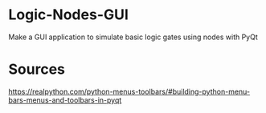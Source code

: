 # Logic-Nodes-GUI
 Make a GUI application to simulate basic logic gates using nodes with PyQt

# Sources
https://realpython.com/python-menus-toolbars/#building-python-menu-bars-menus-and-toolbars-in-pyqt
